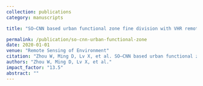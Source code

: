 ```yaml
---
collection: publications
category: manuscripts

title: "SO–CNN based urban functional zone fine division with VHR remote sensing image"

permalink: /publication/so-cnn-urban-functional-zone
date: 2020-01-01
venue: "Remote Sensing of Environment"
citation: "Zhou W, Ming D, Lv X, et al. SO–CNN based urban functional zone fine division with VHR remote sensing image. Remote Sensing of Environment, 2020, 236: 111458."
authors: "Zhou W, Ming D, Lv X, et al."
impact_factor: "13.5"
abstract: ""
---
```

